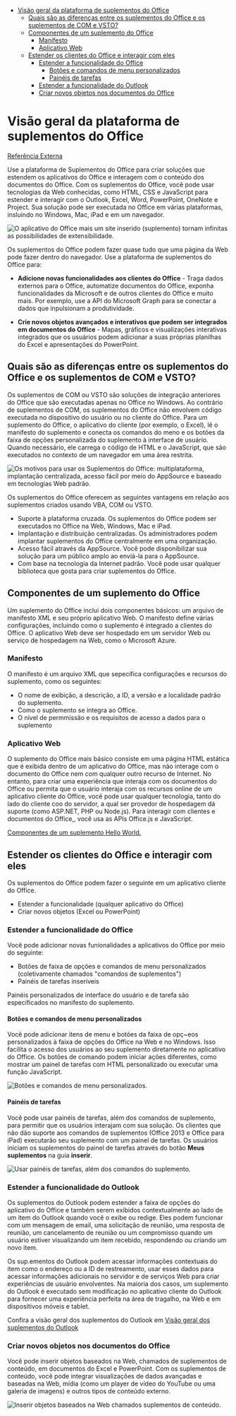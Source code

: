 - [Visão geral da plataforma de suplementos do Office](#visão-geral-da-plataforma-de-suplementos-do-office)
	- [Quais são as diferenças entre os suplementos do Office e os suplementos de COM e VSTO?](#quais-são-as-diferenças-entre-os-suplementos-do-office-e-os-suplementos-de-com-e-vsto)
	- [Componentes de um suplemento do Office](#componentes-de-um-suplemento-do-office)
		- [Manifesto](#manifesto)
		- [Aplicativo Web](#aplicativo-web)
	- [Estender os clientes do Office e interagir com eles](#estender-os-clientes-do-office-e-interagir-com-eles)
		- [Estender a funcionalidade do Office](#estender-a-funcionalidade-do-office)
			- [Botões e comandos de menu personalizados](#botões-e-comandos-de-menu-personalizados)
			- [Painéis de tarefas](#painéis-de-tarefas)
		- [Estender a funcionalidade do Outlook](#estender-a-funcionalidade-do-outlook)
		- [Criar novos objetos nos documentos do Office](#criar-novos-objetos-nos-documentos-do-office)

# Visão geral da plataforma de suplementos do Office

[Referência Externa](https://learn.microsoft.com/pt-br/office/dev/add-ins/overview/office-add-ins)

Use a plataforma de Suplementos do Office para criar soluções que estendem os aplicativos do Office e interagem com o conteúdo dos documentos do Office. Com os suplementos do Office, você pode usar tecnologias da Web conhecidas, como HTML, CSS e JavaScript para estender e interagir com o Outlook, Excel, Word, PowerPoint, OneNote e Project. Sua solução pode ser executada no Office em várias plataformas, insluindo no Windows, Mac, iPad e em um navegador.

![O aplicativo do Office mais um site inserido (suplemento) tornam infinitas as possibilidades de extensibilidade.](../assets/images/addins-overview.png)

Os suplementos do Office podem fazer quase tudo que uma página da Web pode fazer dentro do navegador. Use a plataforma de suplementos do Office para:

- **Adicione novas funcionalidades aos clientes do Office** - Traga dados externos para o Office, automatize documentos do Office, exponha funcionalidades da Microsoft e de outros clientes do Office e muito mais. Por exemplo, use a API do Microsoft Graph para se conectar a dados que inpulsionam a produtividade.

- **Crie novos objetos avançados e interativos que podem ser integrados em documentos do Office** - Mapas, gráficos e visualizações interativas integrados que os usuários podem adicionar a suas próprias planilhas do Excel e apresentações do PowerPoint.

## Quais são as diferenças entre os suplementos do Office e os suplementos de COM e VSTO?

Os suplementos de COM ou VSTO são soluções de integração anteriores do Office que são executadas apenas no Office no Windows. Ao contrário de suplementos de COM, os suplementos do Office não envolvem código executada no dispositivo do usuário ou no cliente do Office. Para um suplemento do Office, o aplicativo do cliente (por exemplo, o Excel), lê o manifesto do suplemento e conecta os comandos do meno e os botões da faixa de opções personalizada do suplemento à interface de usuário. Quando necessário, ele carrega o código de HTML e o JavaScript, que são executados no contexto de um navegador em uma área restrita.

![Os motivos para usar os Suplementos do Office: multiplataforma, implantação centralizada, acesso fácil por meio do AppSource e baseado em tecnologias Web padrão.](../assets/images/why.png)

Os suplementos do Office oferecem as seguintes vantagens em relação aos suplementos criados usando VBA, COM ou VSTO.

- Suporte à plataforma cruzada. Os suplementos do Office podem ser executados no Office na Web, Windows, Mac e iPad.
- Implantação e distribuição centralizadas. Os administradores podem implantar suplementos do Office centralmente em uma organização.
- Acesso fácil através da AppSource. Você pode disponibilizar sua solução para um público amplo ao enviá-la para o AppSource.
- Com base na tecnologia da Internet padrão. Você pode usar qualquer biblioteca que gosta para criar suplementos do Office.

## Componentes de um suplemento do Office

Um suplemento do Office inclui dois componentes básicos: um arquivo de manifesto XML e seu próprio aplicativo Web. O manifesto define várias configurações, incluindo como o suplemento é integrado a clientes do Office. O aplicativo Web deve ser hospedado em um servidor Web ou serviço de hospedagem na Web, como o Microsoft Azure.

### Manifesto

O manifesto é um arquivo XML que sepecifica configurações e recursos do suplemento, como os seguintes:

- O nome de exibição, a descrição, a ID, a versão e a localidade padrão do suplemento.
- Como o suplemento se integra ao Office.
- O nível de permmissão e os requisitos de acesso a dados para o suplemento

### Aplicativo Web

O suplemento do Office mais básico consiste em uma página HTML estática que é exibida dentro de um aplicativo do Office, mas não interage com o documento do Office nem com qualquer outro recurso de Internet. No entanto, para criar uma experiência que interaja com os documentos do Office ou permita que o usuário interaja com os recursos online de um aplicativo cliente do Office, você pode usar qualquer tecnologia, tanto do lado do cliente coo do servidor, a qual ser provedor de hospedagem dá suporte (como ASP.NET, PHP ou Node.js). Para interagir com clientes e documentos do Office,, você usa as APIs Office.js e JavaScript.

[Componentes de um suplemento Hello World.](../assets/images/about-addins-componentshelloworldoffice.png)

## Estender os clientes do Office e interagir com eles

Os suplementos do Office podem fazer o seguinte em um aplicativo cliente do Office.

- Estender a funcionalidade (qualquer aplicativo do Office)
- Criar novos objetos (Excel ou PowerPoint)

### Estender a funcionalidade do Office

Você pode adicionar novas funionalidades a aplicativos do Office por meio do seguinte:

- Botões de faixa de opções e comandos de menu personalizados (coletivamente chamados "comandos de suplementos")
- Painéis de tarefas inseríveis

Painéis personalizados de interface do usuário e de tarefa são especificados no manifesto do suplemento.

#### Botões e comandos de menu personalizados

Você pode adicionar itens de menu e botões da faixa de opç~eos personalizados à faixa de opções do Office na Web e no Windows. Isso facilita o acesso dos usuários ao seu suplemento diretamente no aplicativo do Office. Os botões de comando podem iniciar ações diferentes, como mostrar um painel de tarefas com HTML personalizado ou executar uma função JavaScript.

![Botões e comandos de menu personalizados.](../assets/images/about-addins-addincommands.png)

#### Painéis de tarefas

Você pode usar painéis de tarefas, além dos comandos de suplemento, para permitir que os usuários interajam com sua solução. Os clientes que não dão suporte aos comandos de suplementos (Office 2013 e Office para iPad) executarão seu suplemento com um painel de tarefas. Os usuários iniciam os suplementos do painel de tarefas através do botão **Meus suplementos** na guia **inserir**.

![Usar painéis de tarefas, além dos comandos do suplemento.](../assets/images/about-addins-taskpane.png)

### Estender a funcionalidade do Outlook

Os suplementos do Outlook podem estender a faixa de opções do aplicativo do Office e também serem exibidos contextualmente ao lado de um item do Outlook quando você o exibe ou redige. Eles podem funcionar com um mensagem de email, uma solicitação de reunião, uma resposta de reunião, um cancelamento de reunião ou um compromisso quando um usuário estiver visualizando um item recebido, respondendo ou criando um novo item.

Os sup.ementos do Outlook podem acessar informações contextuais do item como o endereço ou a ID de restreamento, usar esses dados para acessar informações adicionais no servidor e de serviços Web para criar experiências de usuário envolventes. Na maioria dos casos, um suplemento do Outlook é executado sem modificação no aplicativo cliente do Outlook para fornecer uma experiência perfeita na área de tragalho, na Web e em dispositivos móveis e tablet.

Confira a visão geral dos suplementos do Outlook em [Visão geral dos suplementos do Outlook](https://learn.microsoft.com/pt-br/office/dev/add-ins/outlook/outlook-add-ins-overview)

### Criar novos objetos nos documentos do Office

Você pode inserir objetos baseados na Web, chamados de suplementos de conteúdo, em documentos do Excel e PowerPoint. Com os suplementos de conteúdo, você pode integrar visualizações de dados avançadas e baseadas na Web, mídia (como um player de vídeo do YouTube ou uma galeria de imagens) e outros tipos de conteúdo externo.

![Inserir objetos baseados na Web chamados suplementos de conteúdo.](../assets/images/about-addins-contentaddin.png)